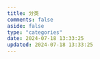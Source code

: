 ```yaml
---
title: 分类
comments: false
aside: false
type: "categories"
date: 2024-07-18 13:33:25
updated: 2024-07-18 13:33:25
---
```


